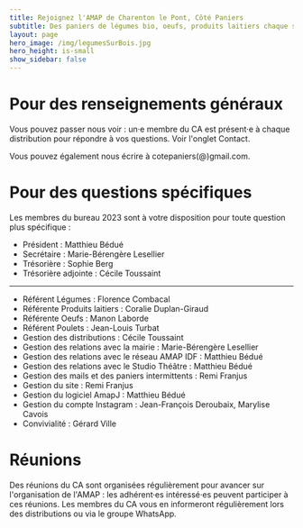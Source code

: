 ```yaml
---
title: Rejoignez l'AMAP de Charenton le Pont, Côté Paniers
subtitle: Des paniers de légumes bio, oeufs, produits laitiers chaque semaine...
layout: page
hero_image: /img/legumesSurBois.jpg
hero_height: is-small
show_sidebar: false
---
```


# Pour des renseignements généraux

Vous pouvez passer nous voir : un·e membre du CA est présent·e à chaque distribution pour répondre à vos questions. Voir l'onglet Contact.

Vous pouvez également nous écrire à cotepaniers(@)gmail.com.

# Pour des questions spécifiques

Les membres du bureau 2023 sont à votre disposition pour toute question plus spécifique : 

- Président : Matthieu Bédué
- Secrétaire : Marie-Bérengère Lesellier
- Trésorière : Sophie Berg
- Trésorière adjointe : Cécile Toussaint
---
- Référent Légumes : Florence Combacal
- Référente Produits laitiers : Coralie Duplan-Giraud
- Référente Oeufs : Manon Laborde
- Référent Poulets : Jean-Louis Turbat
- Gestion des distributions : Cécile Toussaint
- Gestion des relations avec la mairie : Marie-Bérengère Lesellier
- Gestion des relations avec le réseau AMAP IDF : Matthieu Bédué
- Gestion des relations avec le Studio Théâtre : Matthieu Bédué
- Gestion des mails et des paniers intermittents : Remi Franjus
- Gestion du site : Remi Franjus
- Gestion du logiciel AmapJ : Matthieu Bédué
- Gestion du compte Instagram : Jean-François Deroubaix, Marylise Cavois
- Convivialité : Gérard Ville

# Réunions

Des réunions du CA sont organisées régulièrement pour avancer sur l'organisation de l'AMAP : les adhérent·es intéressé·es peuvent participer à ces réunions. Les membres du CA vous en informeront régulièrement lors des distributions ou via le groupe WhatsApp.




